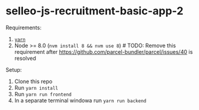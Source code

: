 # selleo-js-recruitment-basic-app-2

Requirements:
1. [`yarn`](https://yarnpkg.com/lang/en/docs/install/)
2. Node >= 8.0 (`nvm install 8 && nvm use 8`) # TODO: Remove this requirement after https://github.com/parcel-bundler/parcel/issues/40 is resolved

Setup:
1. Clone this repo
2. Run `yarn install`
3. Run `yarn run frontend`
4. In a separate terminal windowa run `yarn run backend`

